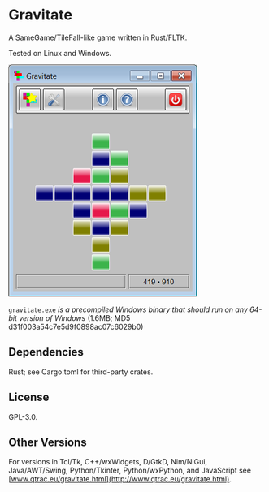 # Gravitate

A SameGame/TileFall-like game written in Rust/FLTK.

Tested on Linux and Windows.

![Screenshot](screenshot.png)

`gravitate.exe` *is a precompiled Windows binary that should run on any
64-bit version of Windows* (1.6MB; MD5 d31f003a54c7e5d9f0898ac07c6029b0)

## Dependencies

Rust; see Cargo.toml for third-party crates.

## License

GPL-3.0.

## Other Versions

For versions in Tcl/Tk, C++/wxWidgets, D/GtkD, Nim/NiGui, Java/AWT/Swing,
Python/Tkinter, Python/wxPython, and JavaScript see
[www.qtrac.eu/gravitate.html](http://www.qtrac.eu/gravitate.html).
